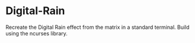 # Digital-Rain
Recreate the Digital Rain effect from the matrix in a standard terminal. Build using the ncurses library.
